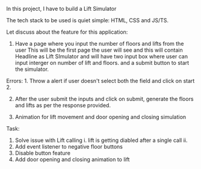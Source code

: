 In this project, I have to build a Lift Simulator

The tech stack to be used is quiet simple: HTML, CSS and JS/TS.

Let discuss about the feature for this application:
1. Have a page where you input the number of floors and lifts from the user
This will be the first page the user will see and this will contain Headline as Lift SImulator and will have two input box where user can input interger on number of lift and floors. and a submit button to start the simulator.

Errors: 1. Throw a alert if user doesn't select both the field and click on start
        2. 

2. After the user submit the inputs and click on submit, generate the floors and lifts as per the response provided.
   
3. Animation for lift movement and door opening and closing simulation






Task:
1. Solve issue with Lift calling
 i. lift is getting diabled after a single call
 ii. 
2. Add event listener to negative floor buttons
3. Disable button feature
4. Add door opening and closing animation to lift